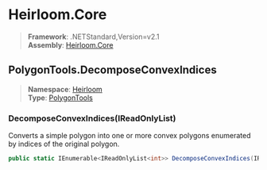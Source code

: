 # Heirloom.Core

> **Framework**: .NETStandard,Version=v2.1  
> **Assembly**: [Heirloom.Core][0]  

## PolygonTools.DecomposeConvexIndices

> **Namespace**: [Heirloom][0]  
> **Type**: [PolygonTools][1]  

### DecomposeConvexIndices(IReadOnlyList<Vector>)

Converts a simple polygon into one or more convex polygons enumerated by indices of the original polygon.

```cs
public static IEnumerable<IReadOnlyList<int>> DecomposeConvexIndices(IReadOnlyList<Vector> points)
```

[0]: ../../../Heirloom.Core.md
[1]: ../PolygonTools.md
